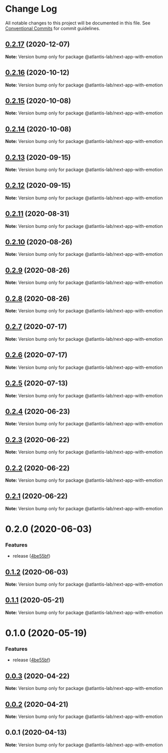 # Change Log

All notable changes to this project will be documented in this file.
See [Conventional Commits](https://conventionalcommits.org) for commit guidelines.

## [0.2.17](https://github.com/Atlantis-Lab/nextjs/compare/@atlantis-lab/next-app-with-emotion@0.2.16...@atlantis-lab/next-app-with-emotion@0.2.17) (2020-12-07)

**Note:** Version bump only for package @atlantis-lab/next-app-with-emotion





## [0.2.16](https://github.com/Atlantis-Lab/nextjs/compare/@atlantis-lab/next-app-with-emotion@0.2.15...@atlantis-lab/next-app-with-emotion@0.2.16) (2020-10-12)

**Note:** Version bump only for package @atlantis-lab/next-app-with-emotion





## [0.2.15](https://github.com/Atlantis-Lab/nextjs/compare/@atlantis-lab/next-app-with-emotion@0.2.14...@atlantis-lab/next-app-with-emotion@0.2.15) (2020-10-08)

**Note:** Version bump only for package @atlantis-lab/next-app-with-emotion





## [0.2.14](https://github.com/Atlantis-Lab/nextjs/compare/@atlantis-lab/next-app-with-emotion@0.2.13...@atlantis-lab/next-app-with-emotion@0.2.14) (2020-10-08)

**Note:** Version bump only for package @atlantis-lab/next-app-with-emotion





## [0.2.13](https://github.com/Atlantis-Lab/nextjs/compare/@atlantis-lab/next-app-with-emotion@0.2.12...@atlantis-lab/next-app-with-emotion@0.2.13) (2020-09-15)

**Note:** Version bump only for package @atlantis-lab/next-app-with-emotion





## [0.2.12](https://github.com/Atlantis-Lab/nextjs/compare/@atlantis-lab/next-app-with-emotion@0.2.11...@atlantis-lab/next-app-with-emotion@0.2.12) (2020-09-15)

**Note:** Version bump only for package @atlantis-lab/next-app-with-emotion





## [0.2.11](https://github.com/Atlantis-Lab/nextjs/compare/@atlantis-lab/next-app-with-emotion@0.2.10...@atlantis-lab/next-app-with-emotion@0.2.11) (2020-08-31)

**Note:** Version bump only for package @atlantis-lab/next-app-with-emotion





## [0.2.10](https://github.com/Atlantis-Lab/nextjs/compare/@atlantis-lab/next-app-with-emotion@0.2.9...@atlantis-lab/next-app-with-emotion@0.2.10) (2020-08-26)

**Note:** Version bump only for package @atlantis-lab/next-app-with-emotion





## [0.2.9](https://github.com/Atlantis-Lab/nextjs/compare/@atlantis-lab/next-app-with-emotion@0.2.8...@atlantis-lab/next-app-with-emotion@0.2.9) (2020-08-26)

**Note:** Version bump only for package @atlantis-lab/next-app-with-emotion





## [0.2.8](https://github.com/Atlantis-Lab/nextjs/compare/@atlantis-lab/next-app-with-emotion@0.2.7...@atlantis-lab/next-app-with-emotion@0.2.8) (2020-08-26)

**Note:** Version bump only for package @atlantis-lab/next-app-with-emotion





## [0.2.7](https://github.com/Atlantis-Lab/nextjs/compare/@atlantis-lab/next-app-with-emotion@0.2.6...@atlantis-lab/next-app-with-emotion@0.2.7) (2020-07-17)

**Note:** Version bump only for package @atlantis-lab/next-app-with-emotion





## [0.2.6](https://github.com/Atlantis-Lab/nextjs/compare/@atlantis-lab/next-app-with-emotion@0.2.5...@atlantis-lab/next-app-with-emotion@0.2.6) (2020-07-17)

**Note:** Version bump only for package @atlantis-lab/next-app-with-emotion





## [0.2.5](https://github.com/Atlantis-Lab/nextjs/compare/@atlantis-lab/next-app-with-emotion@0.2.4...@atlantis-lab/next-app-with-emotion@0.2.5) (2020-07-13)

**Note:** Version bump only for package @atlantis-lab/next-app-with-emotion





## [0.2.4](https://github.com/Atlantis-Lab/nextjs/compare/@atlantis-lab/next-app-with-emotion@0.2.3...@atlantis-lab/next-app-with-emotion@0.2.4) (2020-06-23)

**Note:** Version bump only for package @atlantis-lab/next-app-with-emotion





## [0.2.3](https://github.com/Atlantis-Lab/nextjs/compare/@atlantis-lab/next-app-with-emotion@0.2.2...@atlantis-lab/next-app-with-emotion@0.2.3) (2020-06-22)

**Note:** Version bump only for package @atlantis-lab/next-app-with-emotion





## [0.2.2](https://github.com/Atlantis-Lab/nextjs/compare/@atlantis-lab/next-app-with-emotion@0.2.1...@atlantis-lab/next-app-with-emotion@0.2.2) (2020-06-22)

**Note:** Version bump only for package @atlantis-lab/next-app-with-emotion





## [0.2.1](https://github.com/Atlantis-Lab/nextjs/compare/@atlantis-lab/next-app-with-emotion@0.2.0...@atlantis-lab/next-app-with-emotion@0.2.1) (2020-06-22)

**Note:** Version bump only for package @atlantis-lab/next-app-with-emotion





# 0.2.0 (2020-06-03)


### Features

* release ([4be55bf](https://github.com/Atlantis-Lab/nextjs/commit/4be55bf0cb647444d313752e897280b02fdfffc6))





## [0.1.2](https://github.com/Atlantis-Lab/nextjs/compare/@atlantis-lab/next-app-with-emotion@0.1.1...@atlantis-lab/next-app-with-emotion@0.1.2) (2020-06-03)

**Note:** Version bump only for package @atlantis-lab/next-app-with-emotion

## [0.1.1](https://github.com/Atlantis-Lab/next/compare/@atlantis-lab/next-app-with-emotion@0.1.0...@atlantis-lab/next-app-with-emotion@0.1.1) (2020-05-21)

**Note:** Version bump only for package @atlantis-lab/next-app-with-emotion

# 0.1.0 (2020-05-19)

### Features

- release ([4be55bf](https://github.com/Atlantis-Lab/next/commit/4be55bf0cb647444d313752e897280b02fdfffc6))

## [0.0.3](https://github.com/Atlantis-Lab/next/compare/@atlantis-lab/next-app-with-emotion@0.0.2...@atlantis-lab/next-app-with-emotion@0.0.3) (2020-04-22)

**Note:** Version bump only for package @atlantis-lab/next-app-with-emotion

## [0.0.2](https://github.com/Atlantis-Lab/next/compare/@atlantis-lab/next-app-with-emotion@0.0.1...@atlantis-lab/next-app-with-emotion@0.0.2) (2020-04-21)

**Note:** Version bump only for package @atlantis-lab/next-app-with-emotion

## 0.0.1 (2020-04-13)

**Note:** Version bump only for package @atlantis-lab/next-app-with-emotion
